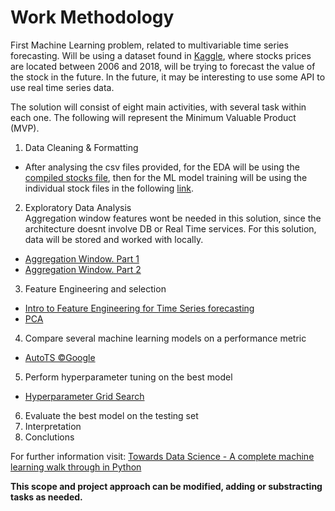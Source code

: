 # Work Methodology
First Machine Learning problem, related to multivariable time series forecasting. Will be using a dataset found in [Kaggle](https://www.kaggle.com/datasets/szrlee/stock-time-series-20050101-to-20171231?resource=download), where stocks prices are located between 2006 and 2018, will be trying to forecast the value of the stock in the future. In the future, it may be interesting to use some API to use real time series data.

The solution will consist of eight main activities, with several task within each one. The following will represent the Minimum Valuable Product (MVP).

1. Data Cleaning & Formatting 
* After analysing the csv files provided, for the EDA will be using the [compiled stocks file](https://github.com/JesusTrj/AppliedDataScience/tree/main/stock_forecasting/stock_data/Compiled), then for the ML model training will be using the individual stock files in the following [link](https://github.com/JesusTrj/AppliedDataScience/tree/main/stock_forecasting/stock_data/Individual).
2. Exploratory Data Analysis  
Aggregation window features wont be needed in this solution, since the architecture doesnt involve DB or Real Time services. For this solution, data will be stored and worked with locally.
* [Aggregation Window. Part 1](https://towardsdatascience.com/real-time-aggregation-features-for-machine-learning-part-1-ec7337c0a504)
* [Aggregation Window. Part 2](https://towardsdatascience.com/real-time-aggregation-features-for-machine-learning-part-2-fe9fd42522c0)
3. Feature Engineering and selection
* [Intro to Feature Engineering for Time Series forecasting](https://medium.com/data-science-at-microsoft/introduction-to-feature-engineering-for-time-series-forecasting-620aa55fcab0#:~:text=Feature%20engineering%20efforts%20mainly%20have,as%20a%20supervised%20learning%20problem.)
* [PCA](https://towardsdatascience.com/using-principal-component-analysis-pca-for-machine-learning-b6e803f5bf1e)
4. Compare several machine learning models on a performance metric
* [AutoTS ©Google](https://github.com/AutoViML/Auto_TS)
5. Perform hyperparameter tuning on the best model
* [Hyperparameter Grid Search](https://joaquinamatrodrigo.github.io/skforecast/0.4.3/quick-start/introduction-forecasting.html)
6. Evaluate the best model on the testing set
7. Interpretation
8. Conclutions

For further information visit: [Towards Data Science - A complete machine learning walk through in Python](https://towardsdatascience.com/a-complete-machine-learning-walk-through-in-python-part-one-c62152f39420)

**This scope and project approach can be modified, adding or substracting tasks as needed.**
